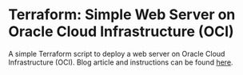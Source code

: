 # Terraform: Simple Web Server on Oracle Cloud Infrastructure (OCI)

A simple Terraform script to deploy a web server on Oracle Cloud Infrastructure (OCI). Blog article and instructions can be found [here](https://maximilian.tech/2020/11/04/tutorial-how-to-setup-terraform-for-oracle-cloud-infrastructure-oci-to-create-a-simple-web-server/).
